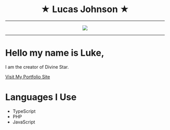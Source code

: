 <h1 align="center">
 &#9733; Lucas Johnson &#9733;
</h1>

---

<p align="center">
<img src="https://divinestarapparel.com/wp-content/uploads/2021/02/logo-small.png"/>
</p>

---

# Hello my name is Luke, 

I am the creator of Divine Star. 


[Visit My Portfolio Site](https://portfolio.lucasdamianjohnson.dev/)


# Languages I Use
- TypeScript
- PHP
- JavaScript



